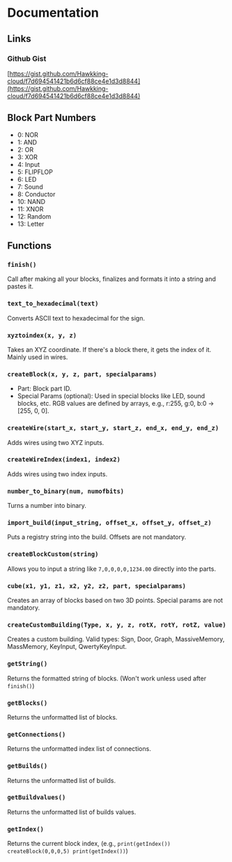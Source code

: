 # Documentation

## Links

### Github Gist
[https://gist.github.com/Hawkking-cloud/f7d694541421b6d6cf88ce4e1d3d8844](https://gist.github.com/Hawkking-cloud/f7d694541421b6d6cf88ce4e1d3d8844)

## Block Part Numbers
- 0: NOR
- 1: AND
- 2: OR
- 3: XOR
- 4: Input
- 5: FLIPFLOP
- 6: LED
- 7: Sound
- 8: Conductor
- 10: NAND
- 11: XNOR
- 12: Random
- 13: Letter

## Functions

### `finish()`
Call after making all your blocks, finalizes and formats it into a string and pastes it.

### `text_to_hexadecimal(text)`
Converts ASCII text to hexadecimal for the sign.

### `xyztoindex(x, y, z)`
Takes an XYZ coordinate. If there's a block there, it gets the index of it. Mainly used in wires.

### `createBlock(x, y, z, part, specialparams)`
- Part: Block part ID.
- Special Params (optional): Used in special blocks like LED, sound blocks, etc. RGB values are defined by arrays, e.g., r:255, g:0, b:0 → [255, 0, 0].

### `createWire(start_x, start_y, start_z, end_x, end_y, end_z)`
Adds wires using two XYZ inputs.

### `createWireIndex(index1, index2)`
Adds wires using two index inputs.

### `number_to_binary(num, numofbits)`
Turns a number into binary.

### `import_build(input_string, offset_x, offset_y, offset_z)`
Puts a registry string into the build. Offsets are not mandatory.

### `createBlockCustom(string)`
Allows you to input a string like `7,0,0,0,0,1234.00` directly into the parts.

### `cube(x1, y1, z1, x2, y2, z2, part, specialparams)`
Creates an array of blocks based on two 3D points. Special params are not mandatory.

### `createCustomBuilding(Type, x, y, z, rotX, rotY, rotZ, value)`
Creates a custom building. Valid types: Sign, Door, Graph, MassiveMemory, MassMemory, KeyInput, QwertyKeyInput.

### `getString()`
Returns the formatted string of blocks. (Won't work unless used after `finish()`)

### `getBlocks()`
Returns the unformatted list of blocks.

### `getConnections()`
Returns the unformatted index list of connections.

### `getBuilds()`
Returns the unformatted list of builds.

### `getBuildvalues()`
Returns the unformatted list of builds values.

### `getIndex()`
Returns the current block index, (e.g., `print(getIndex()) createBlock(0,0,0,5) print(getIndex())`)
